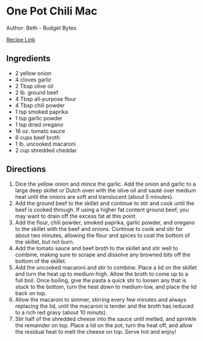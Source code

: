 # One Pot Chili Mac

Author: Beth - Budget Bytes

[Recipe Link](https://www.budgetbytes.com/chili-cheese-beef-n-mac/)

## Ingredients 
- 2 yellow onion
- 4 cloves garlic
- 2 Tbsp olive oil
- 2 lb. ground beef
- 4 Tbsp all-purpose flour
- 4 Tbsp chili powder
- 1 tsp smoked paprika
- 1 tsp garlic powder
- 1 tsp dried oregano
- 16 oz. tomato sauce
- 6 cups beef broth
- 1 lb. uncooked macaroni
- 2 cup shredded cheddar

## Directions
1. Dice the yellow onion and mince the garlic. Add the onion and garlic to a large deep skillet or Dutch oven with the olive oil and sauté over medium heat until the onions are soft and translucent (about 5 minutes).
2. Add the ground beef to the skillet and continue to stir and cook until the beef is cooked through. If using a higher fat content ground beef, you may want to drain off the excess fat at this point.
3. Add the flour, chili powder, smoked paprika, garlic powder, and oregano to the skillet with the beef and onions. Continue to cook and stir for about two minutes, allowing the flour and spices to coat the bottom of the skillet, but not burn.
4. Add the tomato sauce and beef broth to the skillet and stir well to combine, making sure to scrape and dissolve any browned bits off the bottom of the skillet.
5. Add the uncooked macaroni and stir to combine. Place a lid on the skillet and turn the heat up to medium-high. Allow the broth to come up to a full boil. Once boiling, give the pasta a quick stir to loosen any that is stuck to the bottom, turn the heat down to medium-low, and place the lid back on top.
6. Allow the macaroni to simmer, stirring every few minutes and always replacing the lid, until the macaroni is tender and the broth has reduced to a rich red gravy (about 10 minuts).
7. Stir half of the shredded cheese into the sauce until melted, and sprinkle the remainder on top. Place a lid on the pot, turn the heat off, and allow the residual heat to melt the cheese on top. Serve hot and enjoy!